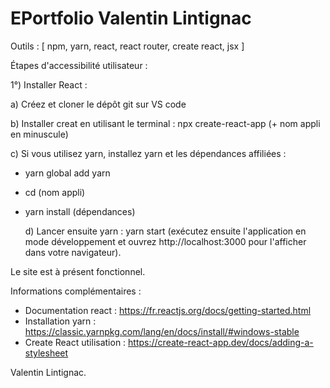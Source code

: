 # EPortfolio Valentin Lintignac

Outils : [ npm, yarn, react, react router, create react, jsx ]

Étapes d'accessibilité utilisateur :

1°) Installer React :

a) Créez et  cloner le dépôt git sur VS code  

b) Installer creat en utilisant le terminal : npx create-react-app (+ nom appli en minuscule)

c) Si vous utilisez yarn, installez yarn et les dépendances affiliées : 
- yarn global add yarn 
- cd (nom appli)
- yarn install (dépendances)
    
    d) Lancer ensuite yarn : yarn start (exécutez ensuite l'application en mode développement et
     ouvrez http://localhost:3000 pour l'afficher dans votre navigateur).

Le site est à présent fonctionnel.

Informations complémentaires :
- Documentation react :
https://fr.reactjs.org/docs/getting-started.html 
- Installation yarn : 
https://classic.yarnpkg.com/lang/en/docs/install/#windows-stable 
- Create React utilisation :
https://create-react-app.dev/docs/adding-a-stylesheet 

Valentin Lintignac.

